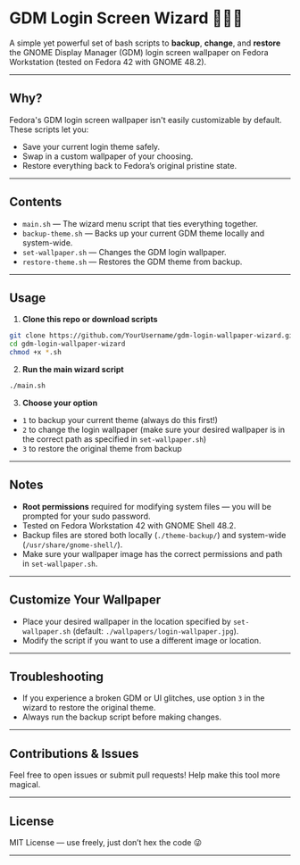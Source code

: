 # GDM Login Screen Wizard 🧙‍♂️✨

A simple yet powerful set of bash scripts to **backup**, **change**, and **restore** the GNOME Display Manager (GDM) login screen wallpaper on Fedora Workstation (tested on Fedora 42 with GNOME 48.2).

---

## Why?

Fedora's GDM login screen wallpaper isn't easily customizable by default. These scripts let you:

- Save your current login theme safely.
- Swap in a custom wallpaper of your choosing.
- Restore everything back to Fedora’s original pristine state.

---

## Contents

- `main.sh` — The wizard menu script that ties everything together.
- `backup-theme.sh` — Backs up your current GDM theme locally and system-wide.
- `set-wallpaper.sh` — Changes the GDM login wallpaper.
- `restore-theme.sh` — Restores the GDM theme from backup.

---

## Usage

1. **Clone this repo or download scripts**

```bash
git clone https://github.com/YourUsername/gdm-login-wallpaper-wizard.git
cd gdm-login-wallpaper-wizard
chmod +x *.sh
````

2. **Run the main wizard script**

```bash
./main.sh
```

3. **Choose your option**

- `1` to backup your current theme (always do this first!)
- `2` to change the login wallpaper (make sure your desired wallpaper is in the correct path as specified in `set-wallpaper.sh`)
- `3` to restore the original theme from backup

---

## Notes

- **Root permissions** required for modifying system files — you will be prompted for your sudo password.
- Tested on Fedora Workstation 42 with GNOME Shell 48.2.
- Backup files are stored both locally (`./theme-backup/`) and system-wide (`/usr/share/gnome-shell/`).
- Make sure your wallpaper image has the correct permissions and path in `set-wallpaper.sh`.

---

## Customize Your Wallpaper

- Place your desired wallpaper in the location specified by `set-wallpaper.sh` (default: `./wallpapers/login-wallpaper.jpg`).
- Modify the script if you want to use a different image or location.

---

## Troubleshooting

- If you experience a broken GDM or UI glitches, use option `3` in the wizard to restore the original theme.
- Always run the backup script before making changes.

---

## Contributions & Issues

Feel free to open issues or submit pull requests! Help make this tool more magical.

---

## License

MIT License — use freely, just don’t hex the code 😜

---


